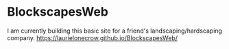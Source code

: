 # BlockscapesWeb
I am currently building this basic site for a friend's landscaping/hardscaping  company. https://laurielonecrow.github.io/BlockscapesWeb/
